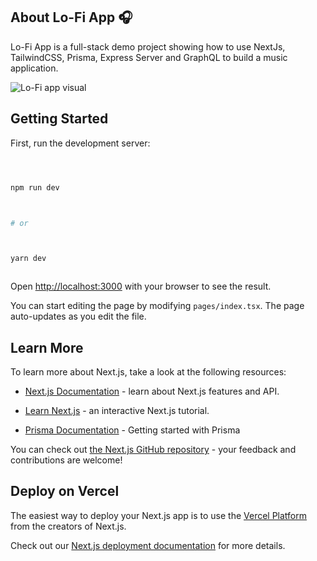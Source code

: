 ## About Lo-Fi App 🎧

Lo-Fi App is a full-stack demo project showing how to use NextJs, TailwindCSS, Prisma, Express Server and GraphQL to build a music application.

![Lo-Fi app visual](https://i.imgur.com/H5hocq3.gif)

## Getting Started

First, run the development server:

```bash



npm run dev



# or



yarn dev



```

Open [http://localhost:3000](http://localhost:3000) with your browser to see the result.

You can start editing the page by modifying `pages/index.tsx`. The page auto-updates as you edit the file.

## Learn More

To learn more about Next.js, take a look at the following resources:

- [Next.js Documentation](https://nextjs.org/docs) - learn about Next.js features and API.

* [Learn Next.js](https://nextjs.org/learn) - an interactive Next.js tutorial.

* [Prisma Documentation](https://www.prisma.io/docs/getting-started) - Getting started with Prisma

You can check out [the Next.js GitHub repository](https://github.com/vercel/next.js/) - your feedback and contributions are welcome!

## Deploy on Vercel

The easiest way to deploy your Next.js app is to use the [Vercel Platform](https://vercel.com/new?utm_medium=default-template&filter=next.js&utm_source=create-next-app&utm_campaign=create-next-app-readme) from the creators of Next.js.

Check out our [Next.js deployment documentation](https://nextjs.org/docs/deployment) for more details.
